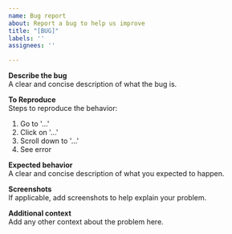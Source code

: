 ```yaml
---
name: Bug report
about: Report a bug to help us improve
title: "[BUG]"
labels: ''
assignees: ''

---
```


**Describe the bug**  
A clear and concise description of what the bug is.

**To Reproduce**  
Steps to reproduce the behavior:
1. Go to '...'
2. Click on '...'
3. Scroll down to '...'
4. See error

**Expected behavior**  
A clear and concise description of what you expected to happen.

**Screenshots**  
If applicable, add screenshots to help explain your problem.

**Additional context**  
Add any other context about the problem here.
